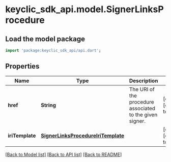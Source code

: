 # keyclic_sdk_api.model.SignerLinksProcedure

## Load the model package
```dart
import 'package:keyclic_sdk_api/api.dart';
```

## Properties
Name | Type | Description | Notes
------------ | ------------- | ------------- | -------------
**href** | **String** | The URI of the procedure associated to the given signer. | [optional] [default to null]
**iriTemplate** | [**SignerLinksProcedureIriTemplate**](SignerLinksProcedureIriTemplate.md) |  | [optional] [default to null]

[[Back to Model list]](../README.md#documentation-for-models) [[Back to API list]](../README.md#documentation-for-api-endpoints) [[Back to README]](../README.md)


